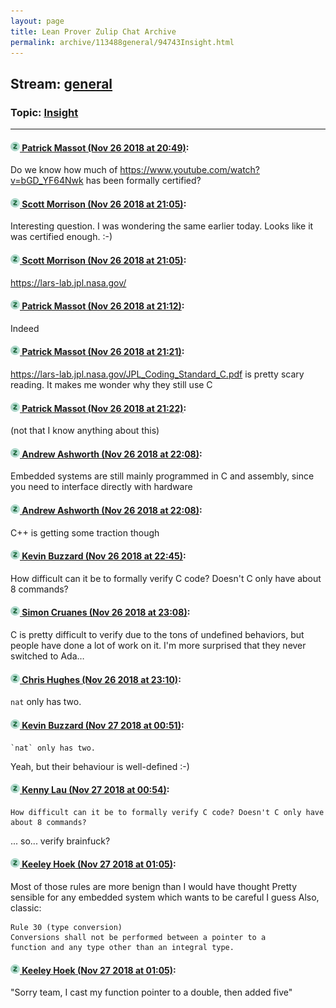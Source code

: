 ```yaml
---
layout: page
title: Lean Prover Zulip Chat Archive 
permalink: archive/113488general/94743Insight.html
---
```


## Stream: [general](index.html)
### Topic: [Insight](94743Insight.html)

---

#### [![Click to go to Zulip](../../assets/img/zulip2.png) Patrick Massot (Nov 26 2018 at 20:49)](https://leanprover.zulipchat.com/#narrow/stream/113488-general/topic/Insight/near/148393158):
Do we know how much of https://www.youtube.com/watch?v=bGD_YF64Nwk has been formally certified?

#### [![Click to go to Zulip](../../assets/img/zulip2.png) Scott Morrison (Nov 26 2018 at 21:05)](https://leanprover.zulipchat.com/#narrow/stream/113488-general/topic/Insight/near/148394235):
Interesting question. I was wondering the same earlier today. Looks like it was certified enough. :-)

#### [![Click to go to Zulip](../../assets/img/zulip2.png) Scott Morrison (Nov 26 2018 at 21:05)](https://leanprover.zulipchat.com/#narrow/stream/113488-general/topic/Insight/near/148394259):
https://lars-lab.jpl.nasa.gov/

#### [![Click to go to Zulip](../../assets/img/zulip2.png) Patrick Massot (Nov 26 2018 at 21:12)](https://leanprover.zulipchat.com/#narrow/stream/113488-general/topic/Insight/near/148394845):
Indeed

#### [![Click to go to Zulip](../../assets/img/zulip2.png) Patrick Massot (Nov 26 2018 at 21:21)](https://leanprover.zulipchat.com/#narrow/stream/113488-general/topic/Insight/near/148395406):
https://lars-lab.jpl.nasa.gov/JPL_Coding_Standard_C.pdf is pretty scary reading. It makes me wonder why they still use C

#### [![Click to go to Zulip](../../assets/img/zulip2.png) Patrick Massot (Nov 26 2018 at 21:22)](https://leanprover.zulipchat.com/#narrow/stream/113488-general/topic/Insight/near/148395488):
(not that  I know anything about this)

#### [![Click to go to Zulip](../../assets/img/zulip2.png) Andrew Ashworth (Nov 26 2018 at 22:08)](https://leanprover.zulipchat.com/#narrow/stream/113488-general/topic/Insight/near/148398421):
Embedded systems are still mainly programmed in C and assembly, since you need to interface directly with hardware

#### [![Click to go to Zulip](../../assets/img/zulip2.png) Andrew Ashworth (Nov 26 2018 at 22:08)](https://leanprover.zulipchat.com/#narrow/stream/113488-general/topic/Insight/near/148398437):
C++ is getting some traction though

#### [![Click to go to Zulip](../../assets/img/zulip2.png) Kevin Buzzard (Nov 26 2018 at 22:45)](https://leanprover.zulipchat.com/#narrow/stream/113488-general/topic/Insight/near/148400439):
How difficult can it be to formally verify C code? Doesn't C only have about 8 commands?

#### [![Click to go to Zulip](../../assets/img/zulip2.png) Simon Cruanes (Nov 26 2018 at 23:08)](https://leanprover.zulipchat.com/#narrow/stream/113488-general/topic/Insight/near/148402018):
C is pretty difficult to verify due to the tons of undefined behaviors, but people have done a lot of work on it. I'm more surprised that they never switched to Ada…

#### [![Click to go to Zulip](../../assets/img/zulip2.png) Chris Hughes (Nov 26 2018 at 23:10)](https://leanprover.zulipchat.com/#narrow/stream/113488-general/topic/Insight/near/148402097):
`nat` only has two.

#### [![Click to go to Zulip](../../assets/img/zulip2.png) Kevin Buzzard (Nov 27 2018 at 00:51)](https://leanprover.zulipchat.com/#narrow/stream/113488-general/topic/Insight/near/148408016):
```quote
`nat` only has two.
```
 Yeah, but their behaviour is well-defined :-)

#### [![Click to go to Zulip](../../assets/img/zulip2.png) Kenny Lau (Nov 27 2018 at 00:54)](https://leanprover.zulipchat.com/#narrow/stream/113488-general/topic/Insight/near/148408161):
```quote
How difficult can it be to formally verify C code? Doesn't C only have about 8 commands?
```
 ... so... verify brainfuck?

#### [![Click to go to Zulip](../../assets/img/zulip2.png) Keeley Hoek (Nov 27 2018 at 01:05)](https://leanprover.zulipchat.com/#narrow/stream/113488-general/topic/Insight/near/148408641):
Most of those rules are more benign than I would have thought
Pretty sensible for any embedded system which wants to be careful I guess
Also, classic:
````
Rule 30 (type conversion) 
Conversions shall not be performed between a pointer to a
function and any type other than an integral type.
````

#### [![Click to go to Zulip](../../assets/img/zulip2.png) Keeley Hoek (Nov 27 2018 at 01:05)](https://leanprover.zulipchat.com/#narrow/stream/113488-general/topic/Insight/near/148408657):
"Sorry team, I cast my function pointer to a double, then added five"

